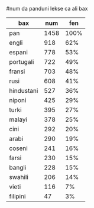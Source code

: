 #num da panduni lekse ca ali bax

| bax | num | fen |
|-----|-----|-----|
| pan | 1458 | 100% |
| engli | 918 | 62% |
| espani | 778 | 53% |
| portugali | 722 | 49% |
| fransi | 703 | 48% |
| rusi | 608 | 41% |
| hindustani | 527 | 36% |
| niponi | 425 | 29% |
| turki | 395 | 27% |
| malayi | 378 | 25% |
| cini | 292 | 20% |
| arabi | 290 | 19% |
| coseni | 241 | 16% |
| farsi | 230 | 15% |
| bangli | 228 | 15% |
| swahili | 206 | 14% |
| vieti | 116 | 7% |
| filipini | 47 | 3% |
